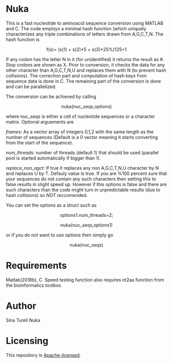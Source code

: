 # Nuka
This is a fast nucleotide to aminoacid sequence conversion using MATLAB and C.
The code employs a minimal hash function (which uniquely characterizes any triple 
combinations of letters drawn from A,G,C,T,N. The hash function is

<p align="center">
f(s)= (s(1) + s(2)*5 + s(3)*25%)125+1
</p>

If any codon has the letter N in it (for unidentified) it returns the result as #. 
Stop codons are shown as X. Prior to conversion, it checks the data for any other 
character than A,G,C,T,N,U and replaces them with N (to prevent hash collisions). The
correction part and computation of hash keys from sequence data is done in C. The
remaining part of the conversion is done and can be parallelized. 

The conversion can be achieved by calling

<p align="center">
nuka(nuc_seqs,options)
</p>

where nuc_seqs is either a cell of nucleotide sequences or a character matrix. Optional
arguements are

*frames:* As a vector array of integers 0,1,2 with the same length as the number of sequences
(Default is a 0 vector meaning it starts converting from the start of the sequence).

*num_threads:* number of threads (default 1) that should be used (parallel pool is started 
automatically if bigger than 1). 

*replace_non_agct:* If true it replaces any non A,G,C,T,N,U character by N and replaces U by T. 
Defauly value is true. If you are %100 percent sure that your sequences do not contain any such 
characters then setting this to false results in slight speed up. However if this options is false
and there are such characters than the code might turn in unpredictable results (due to hash collisions)
so *NOT* reccomended. 

You can set the options as a struct such as

<p align="center">
options1.num_threads=2;
</p>  
<p align="center">  
nuka(nuc_seqs,options1)
</p>

or if you do not want to use options then simply go

<p align="center">
nuka(nuc_seqs)
<p>



# Requirements

Matlab(2018b), C. Speed testing function also requires nt2aa function from the bioinformatics toolbox. 

# Author
Sina Tureli
Nuka

# Licensing

This repository is
[Apache-licensed](https://github.com/bamos/densenet.pytorch/blob/master/LICENSE).
